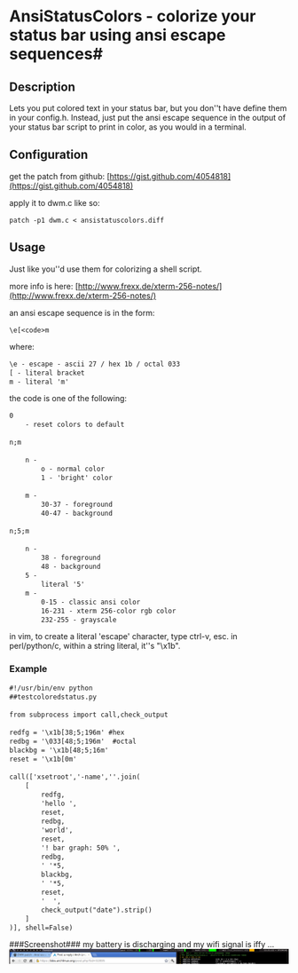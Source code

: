 # AnsiStatusColors - colorize your status bar using ansi escape sequences#

## Description ##

Lets you put colored text in your status bar, but you don''t have define them in your config.h. Instead, just put the ansi escape sequence in the output of your status bar script to print in color, as you would in a terminal. 

## Configuration ##

get the patch from github: [https://gist.github.com/4054818](https://gist.github.com/4054818)

apply it to dwm.c like so:

    patch -p1 dwm.c < ansistatuscolors.diff

## Usage ##

Just like you''d use them for colorizing a shell script. 

more info is here: [http://www.frexx.de/xterm-256-notes/](http://www.frexx.de/xterm-256-notes/)

an ansi escape sequence is in the form:

    \e[<code>m

where:

    \e - escape - ascii 27 / hex 1b / octal 033
    [ - literal bracket
    m - literal 'm'

the code is one of the following:

    0 
        - reset colors to default

    n;m

        n -
            o - normal color
            1 - 'bright' color

        m -
            30-37 - foreground
            40-47 - background

    n;5;m
        
        n - 
            38 - foreground
            48 - background
        5 - 
            literal '5'
        m - 
            0-15 - classic ansi color
            16-231 - xterm 256-color rgb color
            232-255 - grayscale

in vim, to create a literal 'escape' character, type ctrl-v, esc. 
in perl/python/c, within a string literal, it''s "\x1b". 

### Example ###
    #!/usr/bin/env python
    ##testcoloredstatus.py

    from subprocess import call,check_output

    redfg = '\x1b[38;5;196m' #hex
    redbg = '\033[48;5;196m'  #octal
    blackbg = '\x1b[48;5;16m'
    reset = '\x1b[0m'

    call(['xsetroot','-name',''.join(
        [
            redfg,
            'hello ',
            reset,
            redbg,
            'world',
            reset,
            '! bar graph: 50% ',
            redbg,
            ' '*5,
            blackbg,
            ' '*5,
            reset,
            '  ',
            check_output("date").strip()
        ]
    )], shell=False)
###Screenshot###
my battery is discharging and my wifi signal is iffy ...
![alt text](ansistatuscolors.png)
